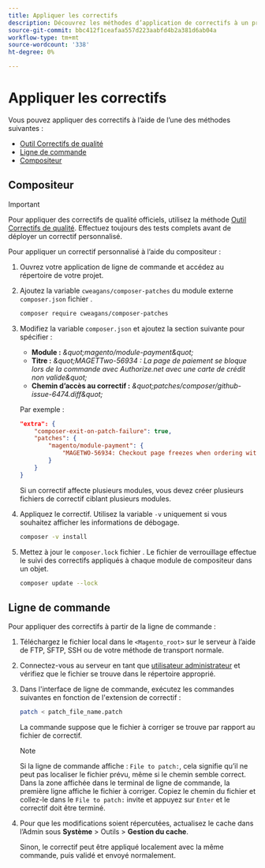 ```yaml
---
title: Appliquer les correctifs
description: Découvrez les méthodes d’application de correctifs à un projet Adobe Commerce ou Magento Open Source.
source-git-commit: bbc412f1ceafaa557d223aabfd4b2a381d6ab04a
workflow-type: tm+mt
source-wordcount: '338'
ht-degree: 0%

---
```



# Appliquer les correctifs

Vous pouvez appliquer des correctifs à l’aide de l’une des méthodes suivantes :

- [Outil Correctifs de qualité](https://devdocs.magento.com/quality-patches/tool.html)
- [Ligne de commande](../patches/apply.md#command-line)
- [Compositeur](../patches/apply.md#composer)

## Compositeur

>[!IMPORTANT]
>
>Pour appliquer des correctifs de qualité officiels, utilisez la méthode [Outil Correctifs de qualité](https://devdocs.magento.com/quality-patches/tool.html). Effectuez toujours des tests complets avant de déployer un correctif personnalisé.

Pour appliquer un correctif personnalisé à l’aide du compositeur :

1. Ouvrez votre application de ligne de commande et accédez au répertoire de votre projet.
1. Ajoutez la variable `cweagans/composer-patches` du module externe `composer.json` fichier .

   ```bash
   composer require cweagans/composer-patches
   ```

1. Modifiez la variable `composer.json` et ajoutez la section suivante pour spécifier :
   - **Module :** *\&quot;magento/module-payment\&quot;*
   - **Titre :** *\&quot;MAGETTwo-56934 : La page de paiement se bloque lors de la commande avec Authorize.net avec une carte de crédit non valide\&quot;*
   - **Chemin d’accès au correctif :** *\&quot;patches/composer/github-issue-6474.diff\&quot;*

   Par exemple :

   ```json
   "extra": {
       "composer-exit-on-patch-failure": true,
       "patches": {
           "magento/module-payment": {
               "MAGETWO-56934: Checkout page freezes when ordering with Authorize.net with invalid credit card": "patches/composer/github-issue-6474.diff"
           }
       }
   }
   ```

   Si un correctif affecte plusieurs modules, vous devez créer plusieurs fichiers de correctif ciblant plusieurs modules.

1. Appliquez le correctif. Utilisez la variable `-v` uniquement si vous souhaitez afficher les informations de débogage.

   ```bash
   composer -v install
   ```

1. Mettez à jour le `composer.lock` fichier . Le fichier de verrouillage effectue le suivi des correctifs appliqués à chaque module de compositeur dans un objet.

   ```bash
   composer update --lock
   ```

## Ligne de commande

Pour appliquer des correctifs à partir de la ligne de commande :

1. Téléchargez le fichier local dans le `<Magento_root>` sur le serveur à l’aide de FTP, SFTP, SSH ou de votre méthode de transport normale.
1. Connectez-vous au serveur en tant que [utilisateur administrateur](https://devdocs.magento.com/guides/v2.4/config-guide/cli/config-cli.html#config-install-cli-first) et vérifiez que le fichier se trouve dans le répertoire approprié.
1. Dans l&#39;interface de ligne de commande, exécutez les commandes suivantes en fonction de l&#39;extension de correctif :

   ```bash
   patch < patch_file_name.patch
   ```

   La commande suppose que le fichier à corriger se trouve par rapport au fichier de correctif.

   >[!NOTE]
   >
   >Si la ligne de commande affiche : `File to patch:`, cela signifie qu’il ne peut pas localiser le fichier prévu, même si le chemin semble correct. Dans la zone affichée dans le terminal de ligne de commande, la première ligne affiche le fichier à corriger. Copiez le chemin du fichier et collez-le dans le `File to patch:` invite et appuyez sur `Enter` et le correctif doit être terminé.

1. Pour que les modifications soient répercutées, actualisez le cache dans l’Admin sous **Système** > Outils > **Gestion du cache**.

   Sinon, le correctif peut être appliqué localement avec la même commande, puis validé et envoyé normalement.

